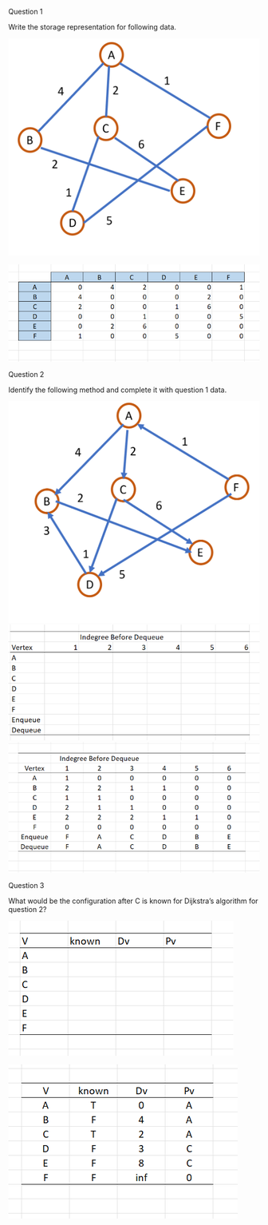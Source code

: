 


Question 1

Write the storage representation for following data.

![Q1](Question1a.png)

![Q3](Question1canswer.png)




Question 2

Identify the following method and complete it with question 1 data.

![Q1](Question1d.png)
![Q2](Question2a.png)
![Q3](Question2answer.png)

Question 3

What would be the configuration after C is known for Dijkstra’s algorithm for question 2?


![Q3](Question3a.png)

![Q3](Question3banswer.png)


